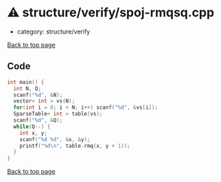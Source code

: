 <!-- mathjax config similar to math.stackexchange -->
<script type="text/javascript" async
  src="https://cdnjs.cloudflare.com/ajax/libs/mathjax/2.7.5/MathJax.js?config=TeX-MML-AM_CHTML">
</script>
<script type="text/x-mathjax-config">
  MathJax.Hub.Config({
    TeX: { equationNumbers: { autoNumber: "AMS" }},
    tex2jax: {
      inlineMath: [ ['$','$'] ],
      processEscapes: true
    },
    "HTML-CSS": { matchFontHeight: false },
    displayAlign: "left",
    displayIndent: "2em"
  });
</script>

<script type="text/javascript" src="https://cdnjs.cloudflare.com/ajax/libs/jquery/3.4.1/jquery.min.js"></script>
<script src="https://cdn.jsdelivr.net/npm/jquery-balloon-js@1.1.2/jquery.balloon.min.js" integrity="sha256-ZEYs9VrgAeNuPvs15E39OsyOJaIkXEEt10fzxJ20+2I=" crossorigin="anonymous"></script>
<script type="text/javascript" src="../../../assets/js/copy-button.js"></script>
<link rel="stylesheet" href="../../../assets/css/copy-button.css" />


# :warning: structure/verify/spoj-rmqsq.cpp
* category: structure/verify


[Back to top page](../../../index.html)



## Code
```cpp
int main() {
  int N, Q;
  scanf("%d", &N);
  vector< int > vs(N);
  for(int i = 0; i < N; i++) scanf("%d", &vs[i]);
  SparseTable< int > table(vs);
  scanf("%d", &Q);
  while(Q--) {
    int x, y;
    scanf("%d %d", &x, &y);
    printf("%d\n", table.rmq(x, y + 1));
  }
}

```

[Back to top page](../../../index.html)

